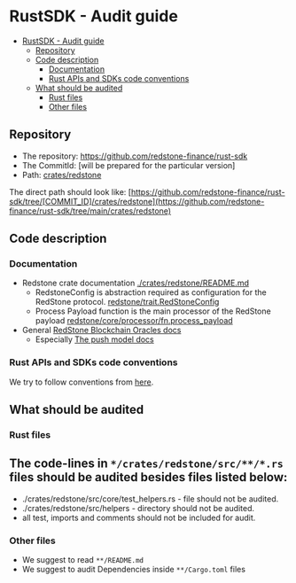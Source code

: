 # RustSDK - Audit guide

<!-- TOC -->

- [RustSDK - Audit guide](#rustsdk---audit-guide)
  - [Repository](#repository)
  - [Code description](#code-description)
    - [Documentation](#documentation)
    - [Rust APIs and SDKs code conventions](#rust-apis-and-sdks-code-conventions)
  - [What should be audited](#what-should-be-audited)
    - [Rust files](#rust-files)
    - [Other files](#other-files)

<!-- TOC -->

## Repository

- The repository: https://github.com/redstone-finance/rust-sdk
- The CommitId: [will be prepared for the particular version]
- Path: [crates/redstone](./src)

The direct path should look like:
[https://github.com/redstone-finance/rust-sdk/tree/[COMMIT_ID]/crates/redstone](https://github.com/redstone-finance/rust-sdk/tree/main/crates/redstone)

## Code description

### Documentation

- Redstone crate documentation [./crates/redstone/README.md](./crates/redstone/README.md)
  - RedstoneConfig is abstraction required as configuration for the RedStone protocol.
    [redstone/trait.RedStoneConfig](https://docs.redstone.finance/rust/redstone/rust_sdk_2/redstone/trait.RedStoneConfig.html)
  - Process Payload function is the main processor of the RedStone payload
    [redstone/core/processor/fn.process_payload](https://docs.redstone.finance/rust/redstone/rust_sdk_2/redstone/core/processor/fn.process_payload.html)
- General [RedStone Blockchain Oracles docs](https://docs.redstone.finance/docs/get-started/data-formatting-processing/)
  - Especially [The push model docs](https://docs.redstone.finance/docs/get-started/models/redstone-push/)

### Rust APIs and SDKs code conventions

We try to follow conventions from [here](https://rust-lang.github.io/api-guidelines/checklist.html).

## What should be audited

### Rust files

## The code-lines in `*/crates/redstone/src/**/*.rs` files should be audited besides files listed below:

- ./crates/redstone/src/core/test_helpers.rs - file should not be audited.
- ./crates/redstone/src/helpers - directory should not be audited.
- all test, imports and comments should not be included for audit.

### Other files

- We suggest to read `**/README.md`
- We suggest to audit Dependencies inside `**/Cargo.toml` files
